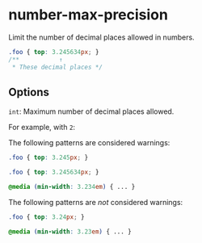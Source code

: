 # number-max-precision

Limit the number of decimal places allowed in numbers.

```css
.foo { top: 3.245634px; }
/**           ↑
 * These decimal places */
```

## Options

`int`: Maximum number of decimal places allowed.

For example, with `2`:

The following patterns are considered warnings:

```css
.foo { top: 3.245px; }
```

```css
.foo { top: 3.245634px; }
```

```css
@media (min-width: 3.234em) { ... }
```

The following patterns are *not* considered warnings:

```css
.foo { top: 3.24px; }
```

```css
@media (min-width: 3.23em) { ... }
```
